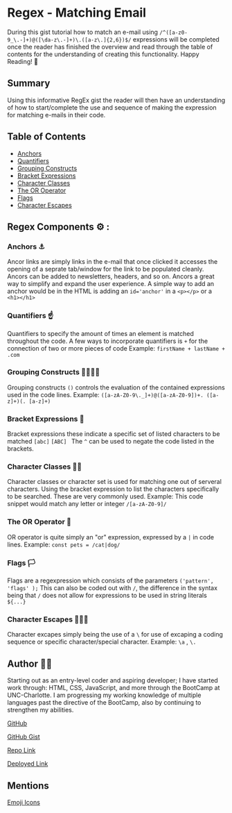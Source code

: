 # Regex - Matching Email

During this gist tutorial how to match an e-mail using `/^([a-z0-9_\.-]+)@([\da-z\.-]+)\.([a-z\.]{2,6})$/` expressions will be completed once the reader has finished the overview and read through the table of contents for the understanding of creating this functionality.
Happy Reading! 📖

## Summary

Using this informative RegEx gist the reader will then have an understanding of how to start/complete the use and sequence of making the expression for matching e-mails in their code.

## Table of Contents

- [Anchors](#anchors-⚓)
- [Quantifiers](#quantifiers-☝️)
- [Grouping Constructs](#grouping-constructs-👨‍👩‍👦‍👦)
- [Bracket Expressions](#bracket-expressions-😬)
- [Character Classes](#character-classes-👨‍🏫)
- [The OR Operator](#the-or-operator-🔧)
- [Flags](#flags-🏳️)
- [Character Escapes](#character-escapes-🏃🏻‍♀️)

## Regex Components ⚙️ :

### Anchors ⚓
Ancor links are simply links in the e-mail that once clicked it accesses the opening of a seprate tab/window for the link to be populated cleanly. Ancors can be added to newsletters, headers, and so on. Ancors a great way to simplify and expand the user experience.
A simple way to add an anchor would be in the HTML is adding an ``id='anchor'`` in a ``<p></p>`` or a ``<h1></h1>``
### Quantifiers ☝️
Quantifiers to specify the amount of times an element is matched throughout the code. 
A few ways to incorporate quantifiers is ``+`` for the connection of two or more pieces of code 
Example: `` firstName + lastName + .com ``
### Grouping Constructs 👨‍👩‍👦‍👦
Grouping constructs `` () `` controls the evaluation of the contained expressions used in the code lines. 
Example: `` ([a-zA-Z0-9\._]+)@([a-zA-Z0-9])+. ([a-z]+)(. [a-z]+) ``
### Bracket Expressions 😬
Bracket expressions these indicate a specific set of listed characters to be matched `` [abc] `` ``[ABC] ``
The `` ^ `` can be used to negate the code listed in the brackets.
### Character Classes 👨‍🏫
Character classes or character set is used for matching one out of serveral characters. Using the bracket expression to list the characters specifically to be searched.
These are very commonly used.
Example: This code snippet would match any letter or integer
`` /[a-zA-Z0-9]/ ``
### The OR Operator 🔧
OR operator is quite simply an "or" expression, expressed by a `` | `` in code lines. 
Example: `` const pets = /cat|dog/ ``
### Flags 🏳️
Flags are a regexpression which consists of the parameters `` ('pattern', 'flags' ); `` 
This can also be coded out with `` / ``, the difference in the syntax being that  `` / `` does not allow for expressions to be used in string literals `` ${...} `` 
### Character Escapes 🏃🏻‍♀️
Character excapes simply being the use of a  `` \ `` for use of excaping a coding sequence or specific character/special character.
Example:  `` \a `` , ``\.``
## Author ✍🏼

Starting out as an entry-level coder and aspiring developer; I have started work through: HTML, CSS, JavaScript, and more through the BootCamp at UNC-Charlotte. I am progressing my working knowledge of multiple languages past the directive of the BootCamp, also by continuing to strengthen my abilities.

[GitHub](https://github.com/KEINance)

[GitHub Gist](https://gist.github.com/KEINance/8d018e728af0c3973f6cf1f64118dfdc)

[Repo Link](https://github.com/KEINance/regex)

[Deployed Link](https://keinance.github.io/regex/)

## Mentions
[Emoji Icons](https://emojidb.org/components-emojis?user_typed_query=1&utm_source=user_search)